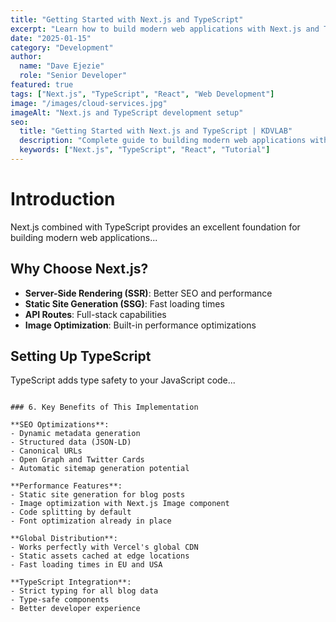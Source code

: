 ```yaml
---
title: "Getting Started with Next.js and TypeScript"
excerpt: "Learn how to build modern web applications with Next.js and TypeScript for better developer experience and type safety."
date: "2025-01-15"
category: "Development"
author:
  name: "Dave Ejezie"
  role: "Senior Developer"
featured: true
tags: ["Next.js", "TypeScript", "React", "Web Development"]
image: "/images/cloud-services.jpg"
imageAlt: "Next.js and TypeScript development setup"
seo:
  title: "Getting Started with Next.js and TypeScript | KDVLAB"
  description: "Complete guide to building modern web applications with Next.js and TypeScript"
  keywords: ["Next.js", "TypeScript", "React", "Tutorial"]
---
```


# Introduction

Next.js combined with TypeScript provides an excellent foundation for building modern web applications...

## Why Choose Next.js?

- **Server-Side Rendering (SSR)**: Better SEO and performance
- **Static Site Generation (SSG)**: Fast loading times
- **API Routes**: Full-stack capabilities
- **Image Optimization**: Built-in performance optimizations

## Setting Up TypeScript

TypeScript adds type safety to your JavaScript code...
```

### 6. Key Benefits of This Implementation

**SEO Optimizations**:
- Dynamic metadata generation
- Structured data (JSON-LD)
- Canonical URLs
- Open Graph and Twitter Cards
- Automatic sitemap generation potential

**Performance Features**:
- Static site generation for blog posts
- Image optimization with Next.js Image component
- Code splitting by default
- Font optimization already in place

**Global Distribution**:
- Works perfectly with Vercel's global CDN
- Static assets cached at edge locations
- Fast loading times in EU and USA

**TypeScript Integration**:
- Strict typing for all blog data
- Type-safe components
- Better developer experience